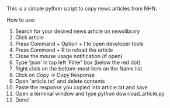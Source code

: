 This is a simple python script to copy news articles from NHN.

How to use:
1. Search for your desired news article on newslibrary
2. Click article
3. Press Command + Option + I to open developer tools
4. Press Command + R to reload the article
5. Close the mouse usage notification (if open)
6. Type 'json' in top left 'Filter' box (below the red dot)
7. Right click on the bottom-most item on the Name list
8. Click on Copy -> Copy Response
9. Open 'article.txt' and delete contents
10. Paste the response you copied into article.txt and save
11. Open a terminal window and type python download_article.py
12. Done!
